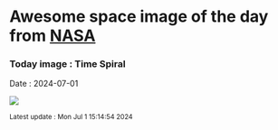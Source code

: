 
# Awesome space image of the day from [NASA](https://api.nasa.gov/)

### Today image : Time Spiral
Date : 2024-07-01

![](https://apod.nasa.gov/apod/image/2407/TimeSpiral_Budassi_960.jpg)

<small>Latest update : Mon Jul  1 15:14:54 2024</small>
        